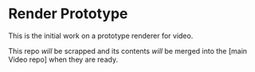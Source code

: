 Render Prototype
================

This is the initial work on a prototype renderer for video.

This repo _will_ be scrapped and its contents _will_ be merged
into the [main Video repo] when they are ready.

[1]: http://github.com/videolang/video
